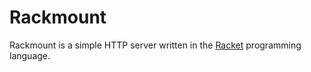# Rackmount

Rackmount is a simple HTTP server written in the [Racket](https://racket-lang.org) programming language.
